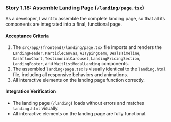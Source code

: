 ### Story 1.18: Assemble Landing Page (`/landing/page.tsx`)

As a developer, I want to assemble the complete landing page, so that all its components are integrated into a final, functional page.

#### Acceptance Criteria

1.  The `src/app/(frontend)/landing/page.tsx` file imports and renders the `LandingHeader`, `ParticleCanvas`, `AITypingDemo`, `DealsTimeline`, `CashflowChart`, `TestimonialCarousel`, `LandingPricingSection`, `LandingFooter`, and `WaitlistModalLanding` components.
2.  The assembled `landing/page.tsx` is visually identical to the `landing.html` file, including all responsive behaviors and animations.
3.  All interactive elements on the landing page function correctly.

#### Integration Verification

* The landing page (`/landing`) loads without errors and matches `landing.html` visually.
* All interactive elements on the landing page are fully functional.